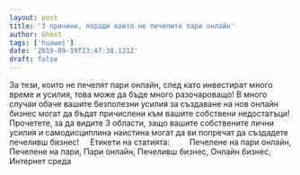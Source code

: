 ```yaml
---
layout: post
title: '3 причини, поради които не печелите пари онлайн'
author: Ghost
tags: ['huawei']
date: '2019-09-19T23:47:38.121Z'
draft: false
---
```


За тези, които не печелят пари онлайн, след като инвестират много време и усилия, това може да бъде много разочароващо! В много случаи обаче вашите безполезни усилия за създаване на нов онлайн бизнес могат да бъдат причислени към вашите собствени недостатъци! Прочетете, за да видите 3 области, защо вашите собствените лични усилия и самодисциплина наистина могат да ви попречат да създадете печеливш бизнес!     Етикети на статията:         Печелене на пари онлайн, Печелене на пари, Пари онлайн, Печеливш бизнес, Онлайн бизнес, Интернет среда
